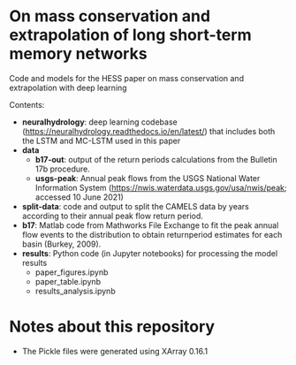 # On mass conservation and extrapolation of long short-term memory networks
Code and models for the HESS paper on mass conservation and extrapolation with deep learning

Contents:
- **neuralhydrology**: deep learning codebase (https://neuralhydrology.readthedocs.io/en/latest/) that includes both the LSTM and MC-LSTM used in this paper
- **data**
    - **b17-out**: output of the return periods calculations from the Bulletin 17b procedure.
    - **usgs-peak**: Annual peak flows from the USGS National Water Information System (https://nwis.waterdata.usgs.gov/usa/nwis/peak; accessed 10 June 2021)
- **split-data**: code and output to split the CAMELS data by years according to their annual peak flow return period.
- **b17**: Matlab code from Mathworks File Exchange to fit the peak annual flow events to the distribution to obtain returnperiod estimates for each basin (Burkey, 2009). 
- **results**: Python code (in Jupyter notebooks) for processing the model results
    - paper_figures.ipynb
    - paper_table.ipynb
    - results_analysis.ipynb

# Notes about this repository
- The Pickle files were generated using XArray 0.16.1
